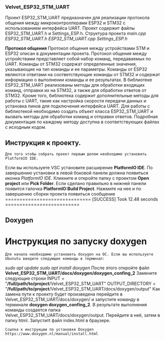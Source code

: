 ### Velvet_ESP32_STM_UART
   Проект ESP32_STM_UART предназначен для реализации протокола общения между микроконтроллерами ESP32 и STM32
с использованием интерфейса UART. Проект содержит файлы ESP32_STM_UART.h и Settings_ESP.h.
Структура проекта
 *main.cpp*
 *ESP32_STM_UART.h*
 *ESP32_STM_UART.cpp*
 *Settings_ESP.h*

**Протокол общения**
    Протокол общения между устройствами STM и ESP32 описан в документации проекта.
Протокол общения между устройствами представляет собой набор команд, передаваемых по UART. Команды от STM32
содержат определенные значения, указывающие на тип команды и ее параметры. Команды от ESP32 являются ответами на
соответствующие команды от STM32 и содержат информацию о выполнении команды и ее результатах.
В библиотеке ESP32_STM_UART реализованы методы для обработки входящих команд, отправки их на STM32, а также для
обработки ответов от STM32. Кроме того, библиотека содержит дополнительные методы для работы с UART, такие как
настройка скорости передачи данных и установка пинов для подключения интерфейса UART.
Для работы с библиотекой необходимо создать объект класса ESP32_STM_UART и вызвать методы для обработки команд и
отправки ответов. Подробная документация по каждому методу доступна в соответствующих файлах с исходным кодом.

## Инструкция к проекту.
    Для того чтобы собрать проект первым делом необходимо установить PlatformIO IDE. 
Если вы используете VSC установите расширение **PlatformIO IDE**. По завершению установки 
в левой боковой панели должна появиться иконка *PlatformIO IDE*. Кликните и откройте папку с проектом 
**Open project** или **Pick Folder**.
Если сделано правильно в нижней панели появится галочка **PlatformIO:Build Project**. Нажмите на нее и по завершению 
сборки проекта появиться сообщение 
============================== [SUCCESS] Took 12.48 seconds ========================== 


## Doxygen
# Инструкция по запуску doxygen
    Для начала необходимо установить doxygen на ОС. Если вы используете Ubunutu введите следующие команды в терминал:
*sudo apt update*
*sudo apt install doxygen*
    После этого откройте файл **Velvet_ESP32_STM_UART/docs/doxygen/doxygen_confing_2**
Замените следующие строки 
INPUT     = "**/full/path/to/project**/Velvet_ESP32_STM_UART"
OUTPUT_DIRECTORY       = "**/full/path/to/project**/Velvet_ESP32_STM_UART/docs/doxygen/output"
Как замена пути к проекту будет произведена перейдите в Velvet_ESP32_STM_UART/docs/doxygen/ 
и запустите команду в терминале **doxygen doxygen_confing_2**. В результате выполнения команды 
создается папка Velvet_ESP32_STM_UART/docs/doxygen/output. Перейдите в неё, затем в папку html. 
Запуститt файл index.html в браузере.

    Ссылка к инструкции по установке Doxygen https://www.doxygen.nl/manual/install.html
